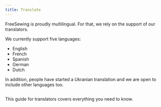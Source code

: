 ```yaml
---
title: Translate
---
```


FreeSewing is proudly multilingual. For that, we rely on the 
support of our translators.

We currently support five languages:

- English
- French
- Spanish
- German
- Dutch

In addition, people have started a Ukranian translation and
we are open to include other languages too.

## <DocsLink slug="guides/translation" />

This guide for translators covers everything you need to know.


